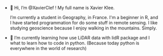 - 👋 Hi, I’m @XavierClef !
    My full name is Xavier Klee.
  
  I’m currently a student in Geography, in France.
  I'm a beginner in R, and I have started programmation for do some stuff in remote sensing.
  I like studying geoscience because I enjoy walking in the mountains. Simply.
   
- 🌱 I’m currently learning how use LiDAR data with lidR package and I what to learn how to code in python.
  (Because today python is everywhere in the world of research)

<!---
XavierClef/XavierClef is a ✨ special ✨ repository because its `README.md` (this file) appears on your GitHub profile.
You can click the Preview link to take a look at your changes.
--->
